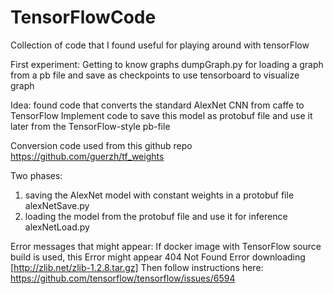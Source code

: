 # TensorFlowCode
Collection of code that I found useful for playing around with tensorFlow

First experiment: Getting to know graphs 
dumpGraph.py for loading a graph from a pb file and save as checkpoints to use tensorboard to visualize graph

Idea: found code that converts the standard AlexNet CNN from caffe to TensorFlow
Implement code to save this model as protobuf file and use it later from the TensorFlow-style pb-file

Conversion code used from this github repo 
https://github.com/guerzh/tf_weights

Two phases: 
1) saving the AlexNet model with constant weights in a protobuf file
alexNetSave.py
2) loading the model from the protobuf file and use it for inference
alexNetLoad.py

Error messages that might appear:
If docker image with TensorFlow source build is used, this Error might appear
404 Not Found Error downloading [http://zlib.net/zlib-1.2.8.tar.gz]
Then follow instructions here:
https://github.com/tensorflow/tensorflow/issues/6594 
